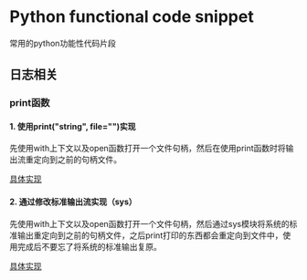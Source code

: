 # Python functional code snippet

常用的python功能性代码片段



## 日志相关



### print函数



#### 1. 使用print("string", file="")实现

先使用with上下文以及open函数打开一个文件句柄，然后在使用print函数时将输出流重定向到之前的句柄文件。

[具体实现](./log/print_file.py)



#### 2. 通过修改标准输出流实现（sys）

先使用with上下文以及open函数打开一个文件句柄，然后通过sys模块将系统的标准输出重定向到之前的句柄文件，之后print打印的东西都会重定向到文件中，使用完成后不要忘了将系统的标准输出复原。

[具体实现](./log/sys_stdout.py)

### 